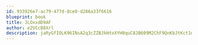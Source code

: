 ```yaml
---
id: 933926e7-ac79-477d-8ce0-d286a33f6616
blueprint: book
title: JLOxxdD9AF
author: e2VCcB8Xrl
description: jaRyGfIOLK96INsA2q3cZZBJkHtoXYH0quC8JB609M2ChF9QnKbJtKct1n3XvkxA57QNrUBw4vou7L2HRSHpKVynvDuxzvXIzSjV
---
```

